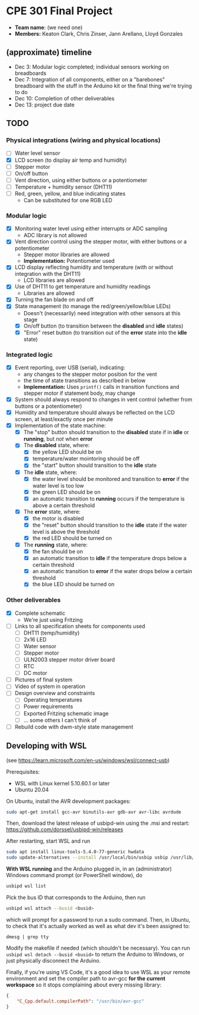 # CPE 301 Final Project

- **Team name**: (we need one)
- **Members:** Keaton Clark, Chris Zinser, Jann Arellano, Lloyd Gonzales

## (approximate) timeline
- Dec 3: Modular logic completed; individual sensors working on breadboards
- Dec 7: Integration of all components, either on a "barebones" breadboard with the stuff in the Arduino kit or the final thing we're trying to do
- Dec 10: Completion of other deliverables
- Dec 13: project due date

## TODO
### Physical integrations (wiring and physical locations)
- [ ] Water level sensor
- [x] LCD screen (to display air temp and humidity)
- [ ] Stepper motor
- [ ] On/off button
- [ ] Vent direction, using either buttons or a potentiometer
- [ ] Temperature + humidity sensor (DHT11)
- [ ] Red, green, yellow, and blue indicating states
	- Can be substituted for one RGB LED

### Modular logic
- [x] Monitoring water level using either interrupts or ADC sampling
	- ADC library is not allowed
- [x] Vent direction control using the stepper motor, with either buttons or a potentiometer
	- Stepper motor libraries are allowed
	- **Implementation:** Potentiometer used
- [x] LCD display reflecting humidity and temperature (with or without integration with the DHT11)
	- LCD libraries are allowed
- [x] Use of DHT11 to get temperature and humidity readings
	- Libraries are allowed
- [x] Turning the fan blade on and off
- [x] State management (to manage the red/green/yellow/blue LEDs)
	- Doesn't (necessarily) need integration with other sensors at this stage
	- [x] On/off button (to transition between the **disabled** and **idle** states)
	- [x] "Error" reset button (to transition out of the **error** state into the **idle** state)

### Integrated logic
- [x] Event reporting, over USB (serial), indicating:
	- any changes to the stepper motor position for the vent
	- the time of state transitions as described in below
	- **Implementation:** Uses `printf()` calls in transition functions and stepper motor if statement body, may change
- [x] System should always respond to changes in vent control (whether from buttons or a potentiometer)
- [x] Humidity and temperature should always be reflected on the LCD screen, at least/exactly once per minute
- [x] Implementation of the state machine:
	- [x] The "stop" button should transition to the **disabled** state if in **idle** or **running**, but _not_ when **error**
	- [x] The **disabled** state, where:
		- [x] the yellow LED should be on
		- [x] temperature/water mointoring should be off
		- [x] the "start" button should transition to the **idle** state
	- [x] The **idle** state, where:
		- [x] the water level should be monitored and transition to **error** if the water level is too low
		- [x] the green LED should be on
		- [x] an automatic transition to **running** occurs if the temperature is above a certain threshold
	- [x] The **error** state, where:
		- [x] the motor is disabled
		- [x] the "reset" button should transition to the **idle** state if the water level is above the threshold
		- [x] the red LED should be turned on
	- [x] The **running** state, where:
		- [x] the fan should be on
		- [x] an automatic transition to **idle** if the temperature drops below a certain threshold
		- [x] an automatic transition to **error** if the water drops below a certain threshold
		- [x] the blue LED should be turned on

### Other deliverables
- [x] Complete schematic
	- We're just using Fritzing
- [ ] Links to all specification sheets for components used
	- [ ] DHT11 (temp/humidity)
	- [ ] 2x16 LED
	- [ ] Water sensor
	- [ ] Stepper motor
	- [ ] ULN2003 stepper motor driver board
	- [ ] RTC
	- [ ] DC motor
- [ ] Pictures of final system
- [ ] Video of system in operation
- [ ] Design overview and constraints
	- [ ] Operating temperatures
	- [ ] Power requirements
	- [ ] Exported Fritzing schematic image
	- [ ] ... some others I can't think of
- [ ] Rebuild code with dwm-style state management

## Developing with WSL
(see https://learn.microsoft.com/en-us/windows/wsl/connect-usb)

Prerequisites:
- WSL with Linux kernel 5.10.60.1 or later
- Ubuntu 20.04

On Ubuntu, install the AVR development packages:
```bash
sudo apt-get install gcc-avr binutils-avr gdb-avr avr-libc avrdude
```

Then, download the latest release of usbipd-win using the .msi and restart:
https://github.com/dorssel/usbipd-win/releases

After restarting, start WSL and run
```bash
sudo apt install linux-tools-5.4.0-77-generic hwdata
sudo update-alternatives --install /usr/local/bin/usbip usbip /usr/lib/linux-tools/5.4.0-77-generic/usbip 20
```

**With WSL running** and the Arduino plugged in, in an (administrator) Windows command prompt (or PowerShell window), do
```bash
usbipd wsl list
```

Pick the bus ID that corresponds to the Arduino, then run
```bash
usbipd wsl attach --busid <busid>
```

which will prompt for a password to run a sudo command. Then, in Ubuntu, to check that it's actually worked as well as what dev it's been assigned to:
```
dmesg | grep tty
```

Modify the makefile if needed (which shouldn't be necessary). You can run `usbipd wsl detach --busid <busid>` to return the Arduino to Windows, or just physically disconnect the Arduino.

Finally, if you're using VS Code, it's a good idea to use WSL as your remote environment and set the compiler path to avr-gcc **for the current workspace** so it stops complaining about every missing library:
```json
{
    "C_Cpp.default.compilerPath": "/usr/bin/avr-gcc"
}
```
